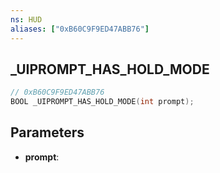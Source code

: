 ```yaml
---
ns: HUD
aliases: ["0xB60C9F9ED47ABB76"]
---
```

## _UIPROMPT_HAS_HOLD_MODE

```c
// 0xB60C9F9ED47ABB76
BOOL _UIPROMPT_HAS_HOLD_MODE(int prompt);
```

## Parameters
* **prompt**:
